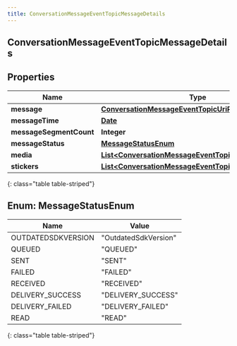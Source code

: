 ```yaml
---
title: ConversationMessageEventTopicMessageDetails
---
```

## ConversationMessageEventTopicMessageDetails


## Properties

| Name | Type | Description | Notes |
| ------------ | ------------- | ------------- | ------------- |
| **message** | <!----><!---->[**ConversationMessageEventTopicUriReference**](ConversationMessageEventTopicUriReference.html)<!----> |  |  [optional] |
| **messageTime** | <!----><!---->[**Date**](Date.html)<!----> |  |  [optional] |
| **messageSegmentCount** | <!----><!---->**Integer**<!----> |  |  [optional] |
| **messageStatus** | [**MessageStatusEnum**](#MessageStatusEnum)<!----> |  |  [optional] |
| **media** | <!----><!---->[**List&lt;ConversationMessageEventTopicMessageMedia&gt;**](ConversationMessageEventTopicMessageMedia.html)<!----> |  |  [optional] |
| **stickers** | <!----><!---->[**List&lt;ConversationMessageEventTopicMessageSticker&gt;**](ConversationMessageEventTopicMessageSticker.html)<!----> |  |  [optional] |
{: class="table table-striped"}


<a name="MessageStatusEnum"></a>

## Enum: MessageStatusEnum

| Name | Value |
| ---- | ----- |
| OUTDATEDSDKVERSION | &quot;OutdatedSdkVersion&quot; |
| QUEUED | &quot;QUEUED&quot; |
| SENT | &quot;SENT&quot; |
| FAILED | &quot;FAILED&quot; |
| RECEIVED | &quot;RECEIVED&quot; |
| DELIVERY_SUCCESS | &quot;DELIVERY_SUCCESS&quot; |
| DELIVERY_FAILED | &quot;DELIVERY_FAILED&quot; |
| READ | &quot;READ&quot; |
{: class="table table-striped"}



